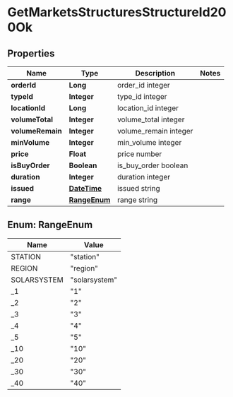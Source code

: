 
# GetMarketsStructuresStructureId200Ok

## Properties
Name | Type | Description | Notes
------------ | ------------- | ------------- | -------------
**orderId** | **Long** | order_id integer | 
**typeId** | **Integer** | type_id integer | 
**locationId** | **Long** | location_id integer | 
**volumeTotal** | **Integer** | volume_total integer | 
**volumeRemain** | **Integer** | volume_remain integer | 
**minVolume** | **Integer** | min_volume integer | 
**price** | **Float** | price number | 
**isBuyOrder** | **Boolean** | is_buy_order boolean | 
**duration** | **Integer** | duration integer | 
**issued** | [**DateTime**](DateTime.md) | issued string | 
**range** | [**RangeEnum**](#RangeEnum) | range string | 


<a name="RangeEnum"></a>
## Enum: RangeEnum
Name | Value
---- | -----
STATION | &quot;station&quot;
REGION | &quot;region&quot;
SOLARSYSTEM | &quot;solarsystem&quot;
_1 | &quot;1&quot;
_2 | &quot;2&quot;
_3 | &quot;3&quot;
_4 | &quot;4&quot;
_5 | &quot;5&quot;
_10 | &quot;10&quot;
_20 | &quot;20&quot;
_30 | &quot;30&quot;
_40 | &quot;40&quot;



